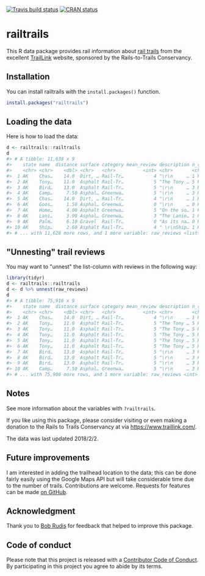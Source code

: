 
<!-- README.md is generated from README.Rmd. Please edit that file -->
[![Travis build status](https://travis-ci.org/jrosen48/railtrails.svg?branch=master)](https://travis-ci.org/jrosen48/railtrails) [![CRAN status](http://www.r-pkg.org/badges/version/railtrails)](https://cran.r-project.org/package=railtrails)

railtrails
==========

This R data package provides rail information about [rail trails](https://en.wikipedia.org/wiki/Rail_trail) from the excellent [TrailLink](https://www.traillink.com/) website, sponsored by the Rails-to-Trails Conservancy.

Installation
------------

You can install railtrails with the `install.packages()` function.

``` r
install.packages("railtrails")
```

Loading the data
----------------

Here is how to load the data:

``` r
d <- railtrails::railtrails
d
#> # A tibble: 11,638 x 9
#>    state name  distance surface category mean_review description n_reviews
#>    <chr> <chr>    <dbl> <chr>   <chr>          <int> <chr>       <chr>    
#>  1 AK    Chas…    14.0  Dirt, … Rail-Tr…           4 "\r\n     … 1 Reviews
#>  2 AK    Tony…    11.0  Asphalt Rail-Tr…           5 "The Tony … 5 Reviews
#>  3 AK    Bird…    13.0  Asphalt Rail-Tr…           5 "\r\n     … 3 Reviews
#>  4 AK    Camp…     7.50 Asphal… Greenwa…           5 "\r\n     … 3 Reviews
#>  5 AK    Chas…    14.0  Dirt, … Rail-Tr…           4 "\r\n     … 1 Reviews
#>  6 AK    Goos…     1.50 Asphal… Greenwa…           0 "\r\n     … 0 Reviews
#>  7 AK    Home…     4.00 Asphalt Greenwa…           5 "On the so… 1 Reviews
#>  8 AK    Lani…     3.90 Asphal… Greenwa…           3 "The Lanie… 1 Reviews
#>  9 AK    Palm…     6.10 Gravel  Rail-Tr…           0 "As its na… 0 Reviews
#> 10 AK    Ship…     2.60 Asphalt Rail-Tr…           4 " \r\nShip… 1 Reviews
#> # ... with 11,628 more rows, and 1 more variable: raw_reviews <list>
```

"Unnesting" trail reviews
-------------------------

You may want to "unnest" the list-column with reviews in the following way:

``` r
library(tidyr)
d <- railtrails::railtrails
d <- d %>% unnest(raw_reviews)
d
#> # A tibble: 75,916 x 9
#>    state name  distance surface category mean_review description n_reviews
#>    <chr> <chr>    <dbl> <chr>   <chr>          <int> <chr>       <chr>    
#>  1 AK    Chas…    14.0  Dirt, … Rail-Tr…           4 "\r\n     … 1 Reviews
#>  2 AK    Tony…    11.0  Asphalt Rail-Tr…           5 "The Tony … 5 Reviews
#>  3 AK    Tony…    11.0  Asphalt Rail-Tr…           5 "The Tony … 5 Reviews
#>  4 AK    Tony…    11.0  Asphalt Rail-Tr…           5 "The Tony … 5 Reviews
#>  5 AK    Tony…    11.0  Asphalt Rail-Tr…           5 "The Tony … 5 Reviews
#>  6 AK    Tony…    11.0  Asphalt Rail-Tr…           5 "The Tony … 5 Reviews
#>  7 AK    Bird…    13.0  Asphalt Rail-Tr…           5 "\r\n     … 3 Reviews
#>  8 AK    Bird…    13.0  Asphalt Rail-Tr…           5 "\r\n     … 3 Reviews
#>  9 AK    Bird…    13.0  Asphalt Rail-Tr…           5 "\r\n     … 3 Reviews
#> 10 AK    Camp…     7.50 Asphal… Greenwa…           5 "\r\n     … 3 Reviews
#> # ... with 75,906 more rows, and 1 more variable: raw_reviews <int>
```

Notes
-----

See more information about the variables with `?railtrails`.

If you like using this package, please consider visiting or even making a donation to the Rails to Trails Conservancy at via <https://www.traillink.com/>.

The data was last updated 2018/2/2.

Future improvements
-------------------

I am interested in adding the trailhead location to the data; this can be done fairly easily using the Google Maps API but will take considerable time due to the number of trails. Contributions are welcome. Requests for features can be made [on GitHub](https://github.com/jrosen48/railtrails/issues).

Acknowledgment
--------------

Thank you to [Bob Rudis](https://rud.is/) for feedback that helped to improve this package.

Code of conduct
---------------

Please note that this project is released with a [Contributor Code of Conduct](CODE_OF_CONDUCT.md). By participating in this project you agree to abide by its terms.
